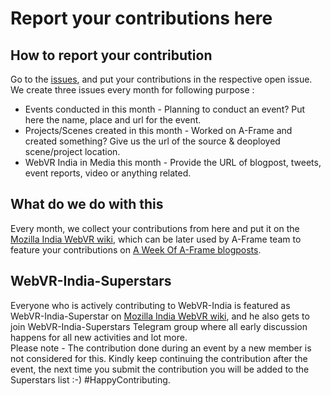 # Report your contributions here

## How to report your contribution

Go to the [issues](https://github.com/webvr-india/volunteer-contributions/issues), and put your contributions in the respective open issue. We create three issues every month for following purpose :
* Events conducted in this month - Planning to conduct an event? Put here the name, place and url for the event.
* Projects/Scenes created in this month - Worked on A-Frame and created something? Give us the url of the source & deoployed scene/project location.
* WebVR India in Media this month - Provide the URL of blogpost, tweets, event reports, video or anything related.

## What do we do with this

Every month, we collect your contributions from here and put it on the [Mozilla India WebVR wiki](https://wiki.mozilla.org/India/WebVR/), which can be later used by A-Frame team to feature your contributions on [A Week Of A-Frame blogposts](http://aframe.io/blog/awoa-25/).

## WebVR-India-Superstars

Everyone who is actively contributing to WebVR-India is featured as WebVR-India-Superstar on [Mozilla India WebVR wiki](https://wiki.mozilla.org/India/WebVR/), and he also gets to join WebVR-India-Superstars Telegram group where all early discussion happens for all new activities and lot more.  
Please note - The contribution done during an event by a new member is not considered for this. Kindly keep continuing the contribution after the event, the next time you submit the contribution you will be added to the Superstars list :-) #HappyContributing. 
